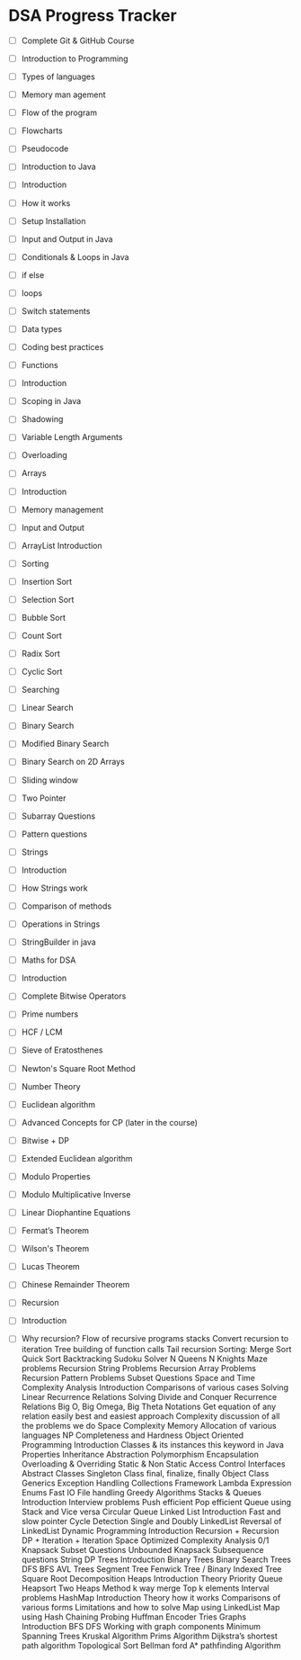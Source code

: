 # DSA Progress Tracker
- [ ] Complete Git & GitHub Course
- [ ] Introduction to Programming
- [ ] Types of languages
- [ ] Memory man agement
- [ ] Flow of the program
- [ ] Flowcharts
- [ ] Pseudocode
- [ ] Introduction to Java
- [ ] Introduction
- [ ] How it works
- [ ] Setup Installation
- [ ] Input and Output in Java
- [ ] Conditionals & Loops in Java
- [ ] if else
- [ ] loops
- [ ] Switch statements
- [ ] Data types
- [ ] Coding best practices
- [ ] Functions
- [ ] Introduction
- [ ] Scoping in Java
- [ ] Shadowing
- [ ] Variable Length Arguments
- [ ] Overloading
- [ ] Arrays
- [ ] Introduction
- [ ] Memory management
- [ ] Input and Output
- [ ] ArrayList Introduction
- [ ] Sorting
- [ ] Insertion Sort
- [ ] Selection Sort
- [ ] Bubble Sort
- [ ] Count Sort
- [ ] Radix Sort
- [ ] Cyclic Sort
- [ ] Searching
- [ ] Linear Search
- [ ] Binary Search
- [ ] Modified Binary Search
- [ ] Binary Search on 2D Arrays
- [ ] Sliding window
- [ ] Two Pointer
- [ ] Subarray Questions
- [ ] Pattern questions
- [ ] Strings
- [ ] Introduction
- [ ] How Strings work
- [ ] Comparison of methods
- [ ] Operations in Strings
- [ ] StringBuilder in java
- [ ] Maths for DSA
- [ ] Introduction
- [ ] Complete Bitwise Operators
- [ ] Prime numbers
- [ ] HCF / LCM
- [ ] Sieve of Eratosthenes
- [ ] Newton's Square Root Method
- [ ] Number Theory
- [ ] Euclidean algorithm
- [ ] Advanced Concepts for CP (later in the course)
- [ ] Bitwise + DP
- [ ] Extended Euclidean algorithm
- [ ] Modulo Properties
- [ ] Modulo Multiplicative Inverse
- [ ] Linear Diophantine Equations
- [ ] Fermat’s Theorem
- [ ] Wilson's Theorem
- [ ] Lucas Theorem
- [ ] Chinese Remainder Theorem
- [ ] Recursion
 - [ ] Introduction
 - [ ] Why recursion?
 Flow of recursive programs stacks
 Convert recursion to iteration
 Tree building of function calls
 Tail recursion
 Sorting:
 Merge Sort
 Quick Sort
 Backtracking
 Sudoku Solver
 N Queens
 N Knights
 Maze problems
 Recursion String Problems
 Recursion Array Problems
 Recursion Pattern Problems
 Subset Questions
 Space and Time Complexity Analysis
 Introduction
 Comparisons of various cases
 Solving Linear Recurrence Relations
 Solving Divide and Conquer Recurrence Relations
 Big O, Big Omega, Big Theta Notations
 Get equation of any relation easily best and easiest approach
 Complexity discussion of all the problems we do
 Space Complexity
 Memory Allocation of various languages
 NP Completeness and Hardness
 Object Oriented Programming
 Introduction
 Classes & its instances
 this keyword in Java
 Properties
 Inheritance
 Abstraction
 Polymorphism
 Encapsulation
 Overloading & Overriding
 Static & Non Static
 Access Control
 Interfaces
 Abstract Classes
 Singleton Class
 final, finalize, finally
 Object Class
 Generics
 Exception Handling
 Collections Framework
 Lambda Expression
 Enums
 Fast IO
 File handling
 Greedy Algorithms
 Stacks & Queues
 Introduction
 Interview problems
 Push efficient
 Pop efficient
 Queue using Stack and Vice versa
 Circular Queue
 Linked List
 Introduction
 Fast and slow pointer
 Cycle Detection
 Single and Doubly LinkedList
 Reversal of LinkedList
 Dynamic Programming
 Introduction
 Recursion + Recursion DP + Iteration + Iteration Space Optimized
 Complexity Analysis
 0/1 Knapsack
 Subset Questions
 Unbounded Knapsack
 Subsequence questions
 String DP
 Trees
 Introduction
 Binary Trees
 Binary Search Trees
 DFS
 BFS
 AVL Trees
 Segment Tree
 Fenwick Tree / Binary Indexed Tree
 Square Root Decomposition
 Heaps
 Introduction
 Theory
 Priority Queue
 Heapsort
 Two Heaps Method
 k way merge
 Top k elements
 Interval problems
 HashMap
 Introduction
 Theory how it works
 Comparisons of various forms
 Limitations and how to solve
 Map using LinkedList
 Map using Hash
 Chaining
 Probing
 Huffman Encoder
 Tries
 Graphs
 Introduction
 BFS
 DFS
 Working with graph components
 Minimum Spanning Trees
 Kruskal Algorithm
 Prims Algorithm
 Dijkstra’s shortest path algorithm
 Topological Sort
 Bellman ford
 A* pathfinding Algorithm

